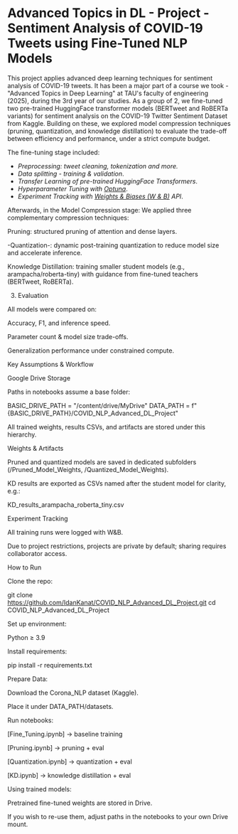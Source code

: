 # Advanced Topics in DL - Project - Sentiment Analysis of COVID-19 Tweets using Fine-Tuned NLP Models
This project applies advanced deep learning techniques for sentiment analysis of COVID-19 tweets. It has been a major part of a course we took - "Advanced Topics in Deep Learning" at TAU's faculty of engineering (2025), during the 3rd year of our studies. As a group of 2, we fine-tuned two pre-trained HuggingFace transformer models (BERTweet and RoBERTa variants) for sentiment analysis on the COVID-19 Twitter Sentiment Dataset from Kaggle. Building on these, we explored model compression techniques (pruning, quantization, and knowledge distillation) to evaluate the trade-off between efficiency and performance, under a strict compute budget.

The fine-tuning stage included:
- *Preprocessing: tweet cleaning, tokenization and more.*
- *Data splitting - training & validation*.
- *Transfer Learning of pre-trained HuggingFace Transformers*.
- *Hyperparameter Tuning with [Optuna](https://optuna.org/)*.
- *Experiment Tracking with [Weights & Biases (W & B)](https://wandb.ai/) API*.

Afterwards, in the Model Compression stage:
We applied three complementary compression techniques:

Pruning: structured pruning of attention and dense layers.

-Quantization-: dynamic post-training quantization to reduce model size and accelerate inference.

Knowledge Distillation: training smaller student models (e.g., arampacha/roberta-tiny) with guidance from fine-tuned teachers (BERTweet, RoBERTa).

3. Evaluation

All models were compared on:

Accuracy, F1, and inference speed.

Parameter count & model size trade-offs.

Generalization performance under constrained compute.

Key Assumptions & Workflow

Google Drive Storage

Paths in notebooks assume a base folder:

BASIC_DRIVE_PATH = "/content/drive/MyDrive"
DATA_PATH = f"{BASIC_DRIVE_PATH}/COVID_NLP_Advanced_DL_Project"


All trained weights, results CSVs, and artifacts are stored under this hierarchy.

Weights & Artifacts

Pruned and quantized models are saved in dedicated subfolders (/Pruned_Model_Weights, /Quantized_Model_Weights).

KD results are exported as CSVs named after the student model for clarity, e.g.:

KD_results_arampacha_roberta_tiny.csv


Experiment Tracking

All training runs were logged with W&B.

Due to project restrictions, projects are private by default; sharing requires collaborator access.

How to Run

Clone the repo:

git clone https://github.com/IdanKanat/COVID_NLP_Advanced_DL_Project.git
cd COVID_NLP_Advanced_DL_Project


Set up environment:

Python ≥ 3.9

Install requirements:

pip install -r requirements.txt


Prepare Data:

Download the Corona_NLP dataset (Kaggle).

Place it under DATA_PATH/datasets.

Run notebooks:

[Fine_Tuning.ipynb] → baseline training

[Pruning.ipynb] → pruning + eval

[Quantization.ipynb] → quantization + eval

[KD.ipynb] → knowledge distillation + eval

Using trained models:

Pretrained fine-tuned weights are stored in Drive.

If you wish to re-use them, adjust paths in the notebooks to your own Drive mount.
